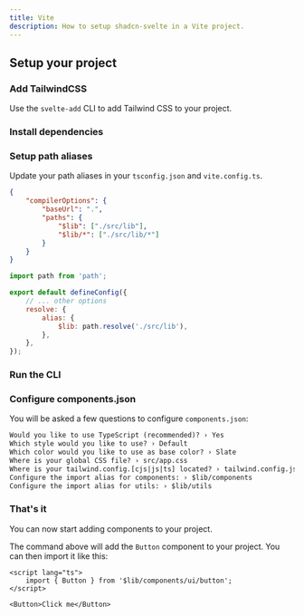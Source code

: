 ```yaml
---
title: Vite
description: How to setup shadcn-svelte in a Vite project.
---
```


<script>
  import { Alert, AlertDescription } from "$lib/registry/default/ui/alert";
  import { Steps, PMAddComp, PMInstall, PMExecute } from "$lib/components/docs";
</script>

## Setup your project

<Steps>

### Add TailwindCSS

Use the `svelte-add` CLI to add Tailwind CSS to your project.

<PMExecute command="svelte-add@latest tailwindcss" />

### Install dependencies

<PMInstall />

### Setup path aliases

Update your path aliases in your `tsconfig.json` and `vite.config.ts`.

```json title="tsconfig.json" {3-7}
{
    "compilerOptions": {
        "baseUrl": ".",
        "paths": {
            "$lib": ["./src/lib"],
            "$lib/*": ["./src/lib/*"]
        }
    }
}
```

```js title="vite.config.ts" {1, 5-9}
import path from 'path';

export default defineConfig({
    // ... other options
    resolve: {
        alias: {
            $lib: path.resolve('./src/lib'),
        },
    },
});
```

### Run the CLI

<PMExecute command="actions-ui@latest init" />

### Configure components.json

You will be asked a few questions to configure `components.json`:

```txt showLineNumbers
Would you like to use TypeScript (recommended)? › Yes
Which style would you like to use? › Default
Which color would you like to use as base color? › Slate
Where is your global CSS file? › src/app.css
Where is your tailwind.config.[cjs|js|ts] located? › tailwind.config.js
Configure the import alias for components: › $lib/components
Configure the import alias for utils: › $lib/utils
```

### That's it

You can now start adding components to your project.

<PMAddComp name="button" />

The command above will add the `Button` component to your project. You can then import it like this:

```svelte {2,5} showLineNumbers
<script lang="ts">
    import { Button } from '$lib/components/ui/button';
</script>

<Button>Click me</Button>
```

</Steps>
